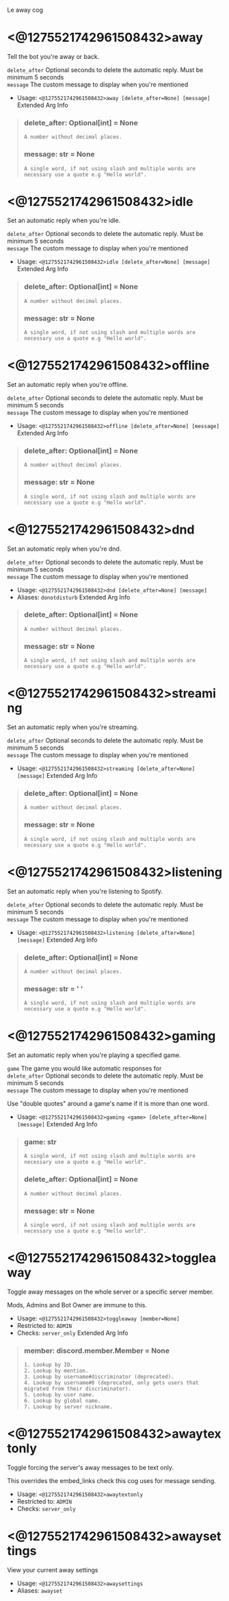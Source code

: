 Le away cog

# <@1275521742961508432>away
Tell the bot you're away or back.<br/>

`delete_after` Optional seconds to delete the automatic reply. Must be minimum 5 seconds<br/>
`message` The custom message to display when you're mentioned<br/>
 - Usage: `<@1275521742961508432>away [delete_after=None] [message]`
Extended Arg Info
> ### delete_after: Optional[int] = None
> ```
> A number without decimal places.
> ```
> ### message: str = None
> ```
> A single word, if not using slash and multiple words are necessary use a quote e.g "Hello world".
> ```
# <@1275521742961508432>idle
Set an automatic reply when you're idle.<br/>

`delete_after` Optional seconds to delete the automatic reply. Must be minimum 5 seconds<br/>
`message` The custom message to display when you're mentioned<br/>
 - Usage: `<@1275521742961508432>idle [delete_after=None] [message]`
Extended Arg Info
> ### delete_after: Optional[int] = None
> ```
> A number without decimal places.
> ```
> ### message: str = None
> ```
> A single word, if not using slash and multiple words are necessary use a quote e.g "Hello world".
> ```
# <@1275521742961508432>offline
Set an automatic reply when you're offline.<br/>

`delete_after` Optional seconds to delete the automatic reply. Must be minimum 5 seconds<br/>
`message` The custom message to display when you're mentioned<br/>
 - Usage: `<@1275521742961508432>offline [delete_after=None] [message]`
Extended Arg Info
> ### delete_after: Optional[int] = None
> ```
> A number without decimal places.
> ```
> ### message: str = None
> ```
> A single word, if not using slash and multiple words are necessary use a quote e.g "Hello world".
> ```
# <@1275521742961508432>dnd
Set an automatic reply when you're dnd.<br/>

`delete_after` Optional seconds to delete the automatic reply. Must be minimum 5 seconds<br/>
`message` The custom message to display when you're mentioned<br/>
 - Usage: `<@1275521742961508432>dnd [delete_after=None] [message]`
 - Aliases: `donotdisturb`
Extended Arg Info
> ### delete_after: Optional[int] = None
> ```
> A number without decimal places.
> ```
> ### message: str = None
> ```
> A single word, if not using slash and multiple words are necessary use a quote e.g "Hello world".
> ```
# <@1275521742961508432>streaming
Set an automatic reply when you're streaming.<br/>

`delete_after` Optional seconds to delete the automatic reply. Must be minimum 5 seconds<br/>
`message` The custom message to display when you're mentioned<br/>
 - Usage: `<@1275521742961508432>streaming [delete_after=None] [message]`
Extended Arg Info
> ### delete_after: Optional[int] = None
> ```
> A number without decimal places.
> ```
> ### message: str = None
> ```
> A single word, if not using slash and multiple words are necessary use a quote e.g "Hello world".
> ```
# <@1275521742961508432>listening
Set an automatic reply when you're listening to Spotify.<br/>

`delete_after` Optional seconds to delete the automatic reply. Must be minimum 5 seconds<br/>
`message` The custom message to display when you're mentioned<br/>
 - Usage: `<@1275521742961508432>listening [delete_after=None] [message]`
Extended Arg Info
> ### delete_after: Optional[int] = None
> ```
> A number without decimal places.
> ```
> ### message: str = ' '
> ```
> A single word, if not using slash and multiple words are necessary use a quote e.g "Hello world".
> ```
# <@1275521742961508432>gaming
Set an automatic reply when you're playing a specified game.<br/>

`game` The game you would like automatic responses for<br/>
`delete_after` Optional seconds to delete the automatic reply. Must be minimum 5 seconds<br/>
`message` The custom message to display when you're mentioned<br/>

Use "double quotes" around a game's name if it is more than one word.<br/>
 - Usage: `<@1275521742961508432>gaming <game> [delete_after=None] [message]`
Extended Arg Info
> ### game: str
> ```
> A single word, if not using slash and multiple words are necessary use a quote e.g "Hello world".
> ```
> ### delete_after: Optional[int] = None
> ```
> A number without decimal places.
> ```
> ### message: str = None
> ```
> A single word, if not using slash and multiple words are necessary use a quote e.g "Hello world".
> ```
# <@1275521742961508432>toggleaway
Toggle away messages on the whole server or a specific server member.<br/>

Mods, Admins and Bot Owner are immune to this.<br/>
 - Usage: `<@1275521742961508432>toggleaway [member=None]`
 - Restricted to: `ADMIN`
 - Checks: `server_only`
Extended Arg Info
> ### member: discord.member.Member = None
> 
> 
>     1. Lookup by ID.
>     2. Lookup by mention.
>     3. Lookup by username#discriminator (deprecated).
>     4. Lookup by username#0 (deprecated, only gets users that migrated from their discriminator).
>     5. Lookup by user name.
>     6. Lookup by global name.
>     7. Lookup by server nickname.
> 
>     
# <@1275521742961508432>awaytextonly
Toggle forcing the server's away messages to be text only.<br/>

This overrides the embed_links check this cog uses for message sending.<br/>
 - Usage: `<@1275521742961508432>awaytextonly`
 - Restricted to: `ADMIN`
 - Checks: `server_only`
# <@1275521742961508432>awaysettings
View your current away settings<br/>
 - Usage: `<@1275521742961508432>awaysettings`
 - Aliases: `awayset`
